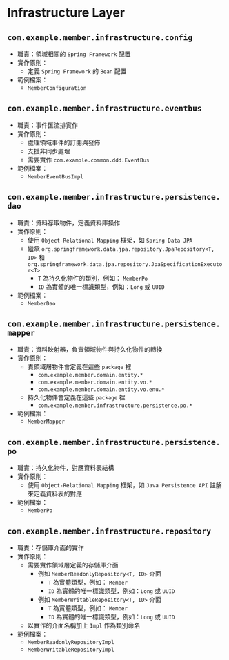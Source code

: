 # Infrastructure Layer

## `com.example.member.infrastructure.config`

- 職責：領域相關的 `Spring Framework` 配置
- 實作原則：
    - 定義 `Spring Framework` 的 `Bean` 配置
- 範例檔案：
    - `MemberConfiguration`

## `com.example.member.infrastructure.eventbus`

- 職責：事件匯流排實作
- 實作原則：
    - 處理領域事件的訂閱與發佈
    - 支援非同步處理
    - 需要實作 `com.example.common.ddd.EventBus`
- 範例檔案：
    - `MemberEventBusImpl`

## `com.example.member.infrastructure.persistence.dao`

- 職責：資料存取物件，定義資料庫操作
- 實作原則：
    - 使用 `Object-Relational Mapping` 框架，如 `Spring Data JPA`
    - 繼承 `org.springframework.data.jpa.repository.JpaRepository<T, ID>` 和 `org.springframework.data.jpa.repository.JpaSpecificationExecutor<T>`
        - `T` 為持久化物件的類別，例如： `MemberPo`
        - `ID` 為實體的唯一標識類型，例如：`Long` 或 `UUID`
- 範例檔案：
    - `MemberDao`

## `com.example.member.infrastructure.persistence.mapper`

- 職責：資料映射器，負責領域物件與持久化物件的轉換
- 實作原則：
    - 責領域層物件會定義在這些 `package` 裡
        - `com.example.member.domain.entity.*`
        - `com.example.member.domain.entity.vo.*`
        - `com.example.member.domain.entity.vo.enu.*`
    - 持久化物件會定義在這些 `package` 裡
        - `com.example.member.infrastructure.persistence.po.*`
- 範例檔案：
    - `MemberMapper`

## `com.example.member.infrastructure.persistence.po`

- 職責：持久化物件，對應資料表結構
- 實作原則：
    - 使用 `Object-Relational Mapping` 框架，如 `Java Persistence API` 註解來定義資料表的對應
- 範例檔案：
    - `MemberPo`

## `com.example.member.infrastructure.repository`

- 職責：存儲庫介面的實作
- 實作原則：
    - 需要實作領域層定義的存儲庫介面
        - 例如 `MemberReadonlyRepository<T, ID>` 介面
            - `T` 為實體類型，例如： `Member`
            - `ID` 為實體的唯一標識類型，例如：`Long` 或 `UUID`
        - 例如 `MemberWritableRepository<T, ID>` 介面
            - `T` 為實體類型，例如： `Member`
            - `ID` 為實體的唯一標識類型，例如：`Long` 或 `UUID`
    - 以實作的介面名稱加上 `Impl` 作為類別命名
- 範例檔案：
    - `MemberReadonlyRepositoryImpl`
    - `MemberWritableRepositoryImpl`
